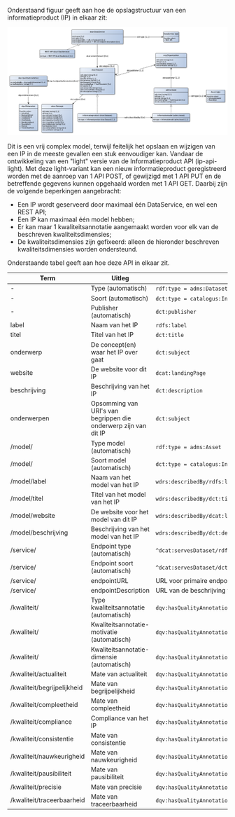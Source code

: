 Onderstaand figuur geeft aan hoe de opslagstructuur van een informatieproduct (IP) in elkaar zit:

![](../diagram/catalogusmodel-informatiemodelasset.png)

Dit is een vrij complex model, terwijl feitelijk het opslaan en wijzigen van een IP in de meeste gevallen een stuk eenvoudiger kan. Vandaar de ontwikkeling van een "light" versie van de Informatieproduct API (ip-api-light). Met deze light-variant kan een nieuw informatieproduct geregistreerd worden met de aanroep van 1 API POST, of gewijzigd met 1 API PUT en de betreffende gegevens kunnen opgehaald worden met 1 API GET. Daarbij zijn de volgende beperkingen aangebracht:
- Een IP wordt geserveerd door maximaal één DataService, en wel een REST API;
- Een IP kan maximaal één model hebben;
- Er kan maar 1 kwaliteitsannotatie aangemaakt worden voor elk van de beschreven kwaliteitsdimensies;
- De kwaliteitsdimensies zijn gefixeerd: alleen de hieronder beschreven kwaliteitsdimensies worden ondersteund.

Onderstaande tabel geeft aan hoe deze API in elkaar zit.

|Term|Uitleg|Pad|Waardetype|
|----|------|---|----------|
|-|Type (automatisch)|`rdf:type = adms:Dataset`|owl:Class|
|-|Soort (automatisch)|`dct:type = catalogus:InformatieproductDataset`|skos:Concept|
|-|Publisher (automatisch)|`dct:publisher`|org:Organization|
|label|Naam van het IP|`rdfs:label`|rdfs:Literal|
|titel|Titel van het IP|`dct:title`|rdfs:Literal|
|onderwerp|De concept(en) waar het IP over gaat|`dct:subject`|skos:Concept|
|website|De website voor dit IP|`dcat:landingPage`|foaf:Document|
|beschrijving|Beschrijving van het IP|`dct:description`|rdfs:Literal|
|onderwerpen|Opsomming van URI's van begrippen die onderwerp zijn van dit IP|`dct:subject`|array of skos:Concept|
|/model/|Type model (automatisch)|`rdf:type = adms:Asset`|owl:Class|
|/model/|Soort model (automatisch)|`dct:type = catalogus:InformatiemodelAsset`|skos:Concept|
|/model/label|Naam van het model van het IP|`wdrs:describedBy/rdfs:label`|rdfs:Literal|
|/model/titel|Titel van het model van het IP|`wdrs:describedBy/dct:title`|rdfs:Literal|
|/model/website|De website voor het model van dit IP|`wdrs:describedBy/dcat:landingPage`|foaf:Document|
|/model/beschrijving|Beschrijving van het model van het IP|`wdrs:describedBy/dct:description`|rdfs:Literal|
|/service/|Endpoint type (automatisch)|`^dcat:servesDataset/rdf:type = dcat:DataService`|owl:Class|
|/service/|Endpoint soort (automatisch)|`^dcat:servesDataset/dct:type = catalogus:RESTAPI`|skos:Concept|
|/service/|endpointURL|URL voor primaire endpoint van dit IP|`^dcat:servesDataset/endpointURL`|rdfs:Resource|
|/service/|endpointDescription|URL van de beschrijving van dit endpoint (bv OAS)|`^dcat:servesDataset/endpointDescription`|rdfs:Resource|
|/kwaliteit/|Type kwaliteitsannotatie (automatisch)|`dqv:hasQualityAnnotation/rdf:type = dqv:QualityAnnotation`|owl:Class|
|/kwaliteit/|Kwaliteitsannotatie-motivatie (automatisch)|`dqv:hasQualityAnnotation/oa:motivatedBy = dqv:qualityAssessment`|oa:Motivation|
|/kwaliteit/|Kwaliteitsannotatie-dimensie (automatisch)|`dqv:hasQualityAnnotation/dqv:inDimension`|dqv:Dimension|
|/kwaliteit/actualiteit|Mate van actualiteit|`dqv:hasQualityAnnotation[dqv:inDimension=dimensie:Actualiteit]/oa:hasBodyValue`|rdfs:Literal|
|/kwaliteit/begrijpelijkheid|Mate van begrijpelijkheid|`dqv:hasQualityAnnotation[dqv:inDimension=dimensie:Begrijpelijkheid]/oa:hasBodyValue`|rdfs:Literal|
|/kwaliteit/compleetheid|Mate van compleetheid|`dqv:hasQualityAnnotation[dqv:inDimension=dimensie:Compleetheid]/oa:hasBodyValue`|rdfs:Literal|
|/kwaliteit/compliance|Compliance van het IP|`dqv:hasQualityAnnotation[dqv:inDimension=dimensie:Compliance]/oa:hasBodyValue`|rdfs:Literal|
|/kwaliteit/consistentie|Mate van consistentie|`dqv:hasQualityAnnotation[dqv:inDimension=dimensie:Consistentie]/oa:hasBodyValue`|rdfs:Literal|
|/kwaliteit/nauwkeurigheid|Mate van nauwkeurigheid|`dqv:hasQualityAnnotation[dqv:inDimension=dimensie:Nauwkeurigheid]/oa:hasBodyValue`|rdfs:Literal|
|/kwaliteit/pausibiliteit|Mate van pausibiliteit|`dqv:hasQualityAnnotation[dqv:inDimension=dimensie:Pausibliteit]/oa:hasBodyValue`|rdfs:Literal|
|/kwaliteit/precisie|Mate van precisie|`dqv:hasQualityAnnotation[dqv:inDimension=dimensie:Precisie]/oa:hasBodyValue`|rdfs:Literal|
|/kwaliteit/traceerbaarheid|Mate van traceerbaarheid|`dqv:hasQualityAnnotation[dqv:inDimension=dimensie:Traceerbaarheid]/oa:hasBodyValue`|rdfs:Literal|
